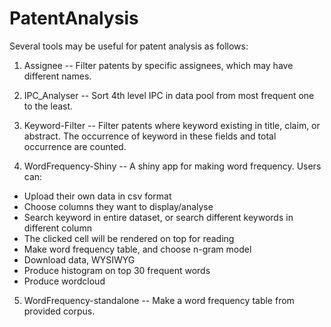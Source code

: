 # PatentAnalysis
Several tools may be useful for patent analysis as follows:

1. Assignee -- Filter patents by specific assignees, which may have different names.

2. IPC_Analyser -- Sort 4th level IPC in data pool from most frequent one to the least.

3. Keyword-Filter -- Filter patents where keyword existing in title, claim, or abstract.  The occurrence of keyword in these fields and total occurrence are counted.

4. WordFrequency-Shiny -- A shiny app for making word frequency.  Users can: 
  * Upload their own data in csv format
  * Choose columns they want to display/analyse
  * Search keyword in entire dataset, or search different keywords in different column
  * The clicked cell will be rendered on top for reading
  * Make word frequency table, and choose n-gram model
  * Download data, WYSIWYG
  * Produce histogram on top 30 frequent words
  * Produce wordcloud

5. WordFrequency-standalone -- Make a word frequency table from provided corpus.
